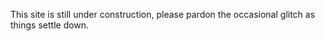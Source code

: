 <!--
Title: Site Under Construction
Date: 2017/01/13
Template: post
Blog: false
-->

This site is still under construction, please pardon the occasional glitch as things settle down.
